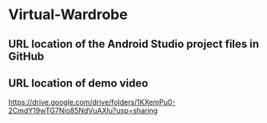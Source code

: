# Virtual-Wardrobe

## URL location of the Android Studio project files in GitHub


## URL location of demo video
https://drive.google.com/drive/folders/1KXemPu0-2CmdY19wTG7Nio85NdVuAXIu?usp=sharing 
